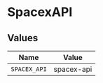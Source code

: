 # SpacexAPI


## Values

| Name         | Value        |
| ------------ | ------------ |
| `SPACEX_API` | spacex-api   |